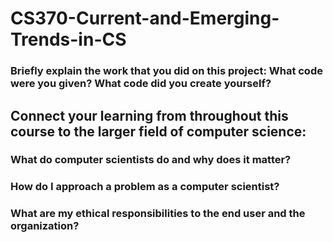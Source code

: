 # CS370-Current-and-Emerging-Trends-in-CS

### Briefly explain the work that you did on this project: What code were you given? What code did you create yourself?


## Connect your learning from throughout this course to the larger field of computer science:
### What do computer scientists do and why does it matter?


### How do I approach a problem as a computer scientist?


### What are my ethical responsibilities to the end user and the organization?
